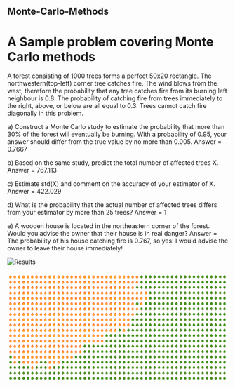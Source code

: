 ## Monte-Carlo-Methods
# A Sample problem covering Monte Carlo methods

A forest consisting of 1000 trees forms a perfect 50x20 rectangle. The northwestern(top-left) corner tree catches fire. The wind blows from the west, therefore the probability that any tree catches fire from its burning left neighbour is 0.8. The probability of catching fire from trees immediately to the right, above, or below are all equal to 0.3. Trees cannot catch fire diagonally in this problem.

a)	Construct a Monte Carlo study to estimate the probability that more than 30% of the forest will eventually be burning. With a probability of 0.95, your answer should differ from the true value by no more than 0.005. 
    Answer = 0.7667
    
b)	 Based on the same study, predict the total number of affected trees X.
    Answer = 767.113
    
c)	 Estimate std(X) and comment on the accuracy of your estimator of X.
    Answer = 422.029
    
d)	 What is the probability that the actual number of affected trees differs from your estimator by more than 25 trees?
    Answer = 1
    
e)	 A wooden house is located in the northeastern corner of the forest. Would you advise the owner that their house is in real danger?
    Answer = The probability of his house catching fire is 0.767, so yes! I would advise the owner to leave their house immediately!

![Results]([/path/to/image.png](https://github.com/Eddie-Carrizales/Monte-Carlo-Methods/blob/main/Images/image1.png))


![Forest Fire](https://github.com/Eddie-Carrizales/Monte-Carlo-Methods/blob/main/Images/forestfire.png)
